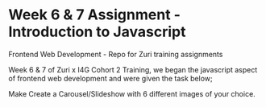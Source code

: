 # Week 6 & 7 Assignment - Introduction to Javascript
Frontend Web Development - Repo for Zuri training assignments

Week 6 & 7 of Zuri x I4G Cohort 2 Training, we began the javascript aspect of frontend web development and were given the task below;

Make Create a Carousel/Slideshow with 6 different images of  your choice.
